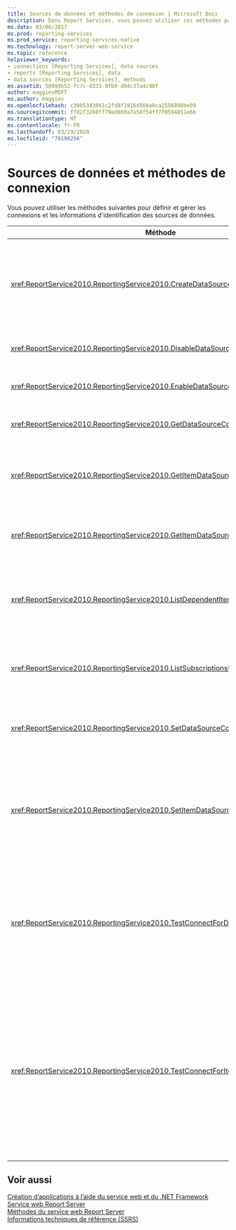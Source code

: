 ```yaml
---
title: Sources de données et méthodes de connexion | Microsoft Docs
description: Dans Report Services, vous pouvez utiliser ces méthodes pour définir et gérer les connexions et les informations d’identification des sources de données.
ms.date: 03/06/2017
ms.prod: reporting-services
ms.prod_service: reporting-services-native
ms.technology: report-server-web-service
ms.topic: reference
helpviewer_keywords:
- connections [Reporting Services], data sources
- reports [Reporting Services], data
- data sources [Reporting Services], methods
ms.assetid: 50999b52-fc7c-4333-9fb0-d04c37a4c90f
author: maggiesMSFT
ms.author: maggies
ms.openlocfilehash: c30b5343041c2fd8f1916d560a8ca2556990be09
ms.sourcegitcommit: ff82f3260ff79ed860a7a58f54ff7f0594851e6b
ms.translationtype: HT
ms.contentlocale: fr-FR
ms.lasthandoff: 03/29/2020
ms.locfileid: "79198256"
---
```

# <a name="data-sources-and-connection-methods"></a>Sources de données et méthodes de connexion
  Vous pouvez utiliser les méthodes suivantes pour définir et gérer les connexions et les informations d'identification des sources de données.  
  
|Méthode|Action|  
|------------|------------|  
|<xref:ReportService2010.ReportingService2010.CreateDataSource%2A>|Crée une source de données dans la base de données du serveur de rapports ou la bibliothèque SharePoint.|  
|<xref:ReportService2010.ReportingService2010.DisableDataSource%2A>|Désactive une source de données activée.|  
|<xref:ReportService2010.ReportingService2010.EnableDataSource%2A>|Active une source de données désactivée.|  
|<xref:ReportService2010.ReportingService2010.GetDataSourceContents%2A>|Retourne le contenu d'une source de données.|  
|<xref:ReportService2010.ReportingService2010.GetItemDataSourcePrompts%2A>|Reçoit les invites de source de données pour un élément spécifié.|  
|<xref:ReportService2010.ReportingService2010.GetItemDataSources%2A>|Retourne les sources de données pour un élément du catalogue.|  
|<xref:ReportService2010.ReportingService2010.ListDependentItems%2A>|Retourne une liste des éléments du catalogue qui référencent un élément de catalogue spécifié.|  
|<xref:ReportService2010.ReportingService2010.ListSubscriptionsUsingDataSource%2A>|Retourne une liste des abonnements associés à une certaine source de données.|  
|<xref:ReportService2010.ReportingService2010.SetDataSourceContents%2A>|Définit les propriétés de connexion associées à une source de données.|  
|<xref:ReportService2010.ReportingService2010.SetItemDataSources%2A>|Définit les sources de données d'un élément dans une base de données du serveur de rapports ou la bibliothèque SharePoint.|  
|<xref:ReportService2010.ReportingService2010.TestConnectForDataSourceDefinition%2A>|Teste la connexion pour y trouver une source de données. Cette méthode prend en charge le test direct de la source de données.|  
|<xref:ReportService2010.ReportingService2010.TestConnectForItemDataSource%2A>|Teste la connexion pour y trouver une source de données. Cette méthode prend en charge le test des sources de données publiées utilisées par les rapports, les modèles ou les sources de données partagées.|  
  
## <a name="see-also"></a>Voir aussi  
 [Création d’applications à l’aide du service web et du .NET Framework](../../../reporting-services/report-server-web-service/net-framework/building-applications-using-the-web-service-and-the-net-framework.md)   
 [Service web Report Server](../../../reporting-services/report-server-web-service/report-server-web-service.md)   
 [Méthodes du service web Report Server](../../../reporting-services/report-server-web-service/methods/report-server-web-service-methods.md)   
 [Informations techniques de référence &#40;SSRS&#41;](../../../reporting-services/technical-reference-ssrs.md)  
  
  
